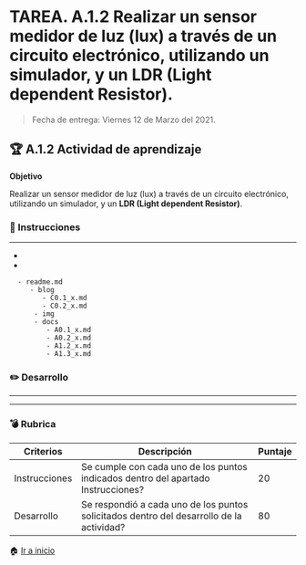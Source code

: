 # **TAREA.**  A.1.2 Realizar un sensor medidor de luz (lux) a través de un circuito electrónico, utilizando un simulador, y un LDR (Light dependent Resistor).

> Fecha de entrega: Viernes 12 de Marzo del 2021.
> 

## :trophy: A.1.2 Actividad de aprendizaje

**Objetivo**

Realizar un sensor medidor de luz (lux) a través de un circuito electrónico, utilizando un simulador, y un **LDR (Light dependent Resistor)**.

### :blue_book: Instrucciones
___

-
-


``` 
  - readme.md
     - blog
        - C0.1_x.md
        - C0.2_x.md
      - img
      - docs
         - A0.1_x.md
         - A0.2_x.md
         - A1.2_x.md
         - A1.3_x.md
```

### :pencil2: Desarrollo
___




___


### :bomb: Rubrica

| Criterios     | Descripción                                                                                  | Puntaje |
| ------------- | -------------------------------------------------------------------------------------------- | ------- |
| Instrucciones | Se cumple con cada uno de los puntos indicados dentro del apartado Instrucciones?            | 20 |
| Desarrollo    | Se respondió a cada uno de los puntos solicitados dentro del desarrollo de la actividad?     | 80      |



:house: [Ir a inicio](https://github.com/ShaaronPR/Tareas)

